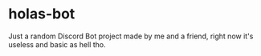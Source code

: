 # holas-bot
Just a random Discord Bot project made by me and a friend, right now it's useless and basic as hell tho.